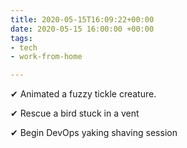 ```yaml
---
title: 2020-05-15T16:09:22+00:00
date: 2020-05-15 16:00:00 +00:00
tags:
- tech
- work-from-home

---
```

✔ Animated a fuzzy tickle creature.

✔ Rescue a bird stuck in a vent

✔ Begin DevOps yaking shaving session
